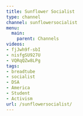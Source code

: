 ```yaml
---
title: Sunflower Socialist
type: channel
channel: sunflowersocialist
menu:
  main:
    parent: Channels
videos:
- fjJwh9f-sbI
- nisfgSU927U
- VQRqQZw8LPg
tags:
- breadtube
- socialist
- DSA
- America
- Student
- Activism
url: /sunflowersocialist/
---
```

